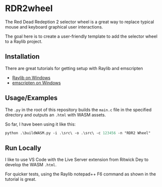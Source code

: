 # RDR2wheel

The Red Dead Redeption 2 selector wheel is a great way to replace typical mouse and keyboard graphical user interactions.  

The goal here is to create a user-friendly template to add the selector wheel to a Raylib project.

## Installation

There are great tutorials for getting setup with Raylib and emscripten

- [Raylib on Windows](https://www.youtube.com/watch?v=-F6THkPkF2I)
- [emscripten on Windows](https://www.youtube.com/watch?v=j6akryezlzc)

## Usage/Examples

The `.py` in the root of this repository builds the `main.c` file in the specified directory and outputs an `.html` with WASM assets.  

So far, I have been using it like this:

```ps
python .\buildWASM.py -i .\src\ -o .\src\ -c 123456 -n "RDR2 Wheel"
```

## Run Locally

I like to use VS Code with the Live Server extension from Ritwick Dey to develop the WASM `.html`.  

For quicker tests, using the Raylib notepad++ F6 command as shown in the tutorial is great.
